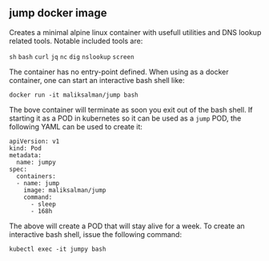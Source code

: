 ## **jump** docker image

Creates a minimal alpine linux container with usefull utilities and DNS lookup related tools. Notable included tools are:

`sh`
`bash`
`curl`
`jq`
`nc`
`dig`
`nslookup`
`screen` 

The container has no entry-point defined. When using as a docker container, one can start an interactive bash shell like:

```
docker run -it maliksalman/jump bash
```

The bove container will terminate as soon you exit out of the bash shell. If starting it as a POD in kubernetes so it can be used as a `jump` POD, the following YAML can be used to create it:

```
apiVersion: v1
kind: Pod
metadata:
  name: jumpy
spec:
  containers:
  - name: jump
    image: maliksalman/jump
    command:
      - sleep
      - 168h
```

The above will create a POD that will stay alive for a week. To create an interactive bash shell, issue the following command:

```
kubectl exec -it jumpy bash 
```